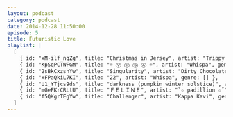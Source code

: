 ```yaml
---
layout: podcast
category: podcast
date: 2014-12-28 11:50:00
episode: 5
title: Futuristic Love
playlist: |
  [
    { id: "xM-ilf_nqZg", title: "Christmas in Jersey", artist: "Trippy Turtle", genre: [], },
    { id: "KpSqPCTWFGM", title: "☼ Ⓥ Ⓘ Ⓢ Ⓐ ☼", artist: "Whispa", genre: [] },
    { id: "2sBkCxzshYw", title: "Singularity", artist: "Dirty Chocolate", genre: [] },
    { id: "xFPaQkiL7KI", title: "22", artist: "Whispa", genre: [] },
    { id: "U1_YTjcs9ds", title: "darkness (pumpkin winter solstice)", artist: "mus.hiba", genre: [], background: "#443C49" },
    { id: "mGeFKrCRLtU", title: "ＦＥＬＩＮＥ", artist: "˚☆ padillion ☆˚", genre: [] },
    { id: "f5QKgrTEgYw", title: "Challenger", artist: "Kappa Kavi", genre: [] }
  ]
---
```


